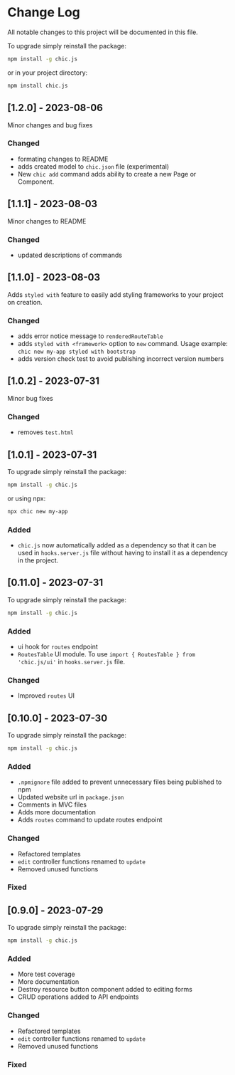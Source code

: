 # Change Log
All notable changes to this project will be documented in this file. 

To upgrade simply reinstall the package:
 
```bash
npm install -g chic.js
```

or in your project directory:

```bash
npm install chic.js
```
## [1.2.0] - 2023-08-06

Minor changes and bug fixes

### Changed
- formating changes to README
- adds created model to `chic.json` file (experimental)
- New `chic add` command adds ability to create a new Page or Component.

## [1.1.1] - 2023-08-03

Minor changes to README

### Changed
- updated descriptions of commands

## [1.1.0] - 2023-08-03

Adds `styled with` feature to easily add styling frameworks to your project on creation.

### Changed
- adds error notice message to `renderedRouteTable`
- adds `styled with <framework>` option to `new` command. Usage example: `chic new my-app styled with bootstrap`
- adds version check test to avoid publishing incorrect version numbers

## [1.0.2] - 2023-07-31

Minor bug fixes

### Changed
- removes `test.html`


## [1.0.1] - 2023-07-31

To upgrade simply reinstall the package:
 
```bash
npm install -g chic.js
```

or using npx:

```bash
npx chic new my-app
```

### Added
- `chic.js` now automatically added as a dependency so that it can be used in `hooks.server.js` file without having to install it as a dependency in the project.

## [0.11.0] - 2023-07-31

To upgrade simply reinstall the package:
 
```bash
npm install -g chic.js
```

### Added
- ui hook for `routes` endpoint
- `RoutesTable` UI module. To use `import { RoutesTable } from 'chic.js/ui'` in `hooks.server.js` file.

### Changed
- Improved `routes` UI

## [0.10.0] - 2023-07-30
 
To upgrade simply reinstall the package:
 
```bash
npm install -g chic.js
```
 
### Added
- `.npmignore` file added to prevent unnecessary files being published to npm
- Updated website url in `package.json`
- Comments in MVC files
- Adds more documentation
- Adds `routes` command to update routes endpoint

 
### Changed
- Refactored templates
- `edit` controller functions renamed to `update`
- Removed unused functions
 
### Fixed

## [0.9.0] - 2023-07-29
 
To upgrade simply reinstall the package:
 
```bash
npm install -g chic.js
```
 
### Added
- More test coverage
- More documentation
- Destroy resource button component added to editing forms
- CRUD operations added to API endpoints

 
### Changed
- Refactored templates
- `edit` controller functions renamed to `update`
- Removed unused functions
 
### Fixed